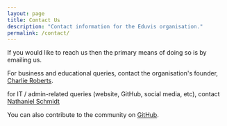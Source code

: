 ```yaml
---
layout: page
title: Contact Us
description: "Contact information for the Eduvis organisation."
permalink: /contact/
---
```


If you would like to reach us then the primary means of doing so is by emailing us.

For business and educational queries, contact the organisation's founder, [Charlie Roberts](MAILTO:charlie@eduvis.com.au).

for IT / admin-related queries (website, GitHub, social media, etc), contact [Nathaniel Schmidt](MAILTO:schmidty2244@gmail.com)

You can also contribute to the community on [GitHub](https://github.com/eduvis).
